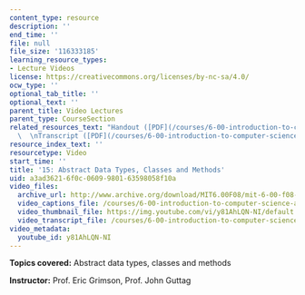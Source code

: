 ```yaml
---
content_type: resource
description: ''
end_time: ''
file: null
file_size: '116333185'
learning_resource_types:
- Lecture Videos
license: https://creativecommons.org/licenses/by-nc-sa/4.0/
ocw_type: ''
optional_tab_title: ''
optional_text: ''
parent_title: Video Lectures
parent_type: CourseSection
related_resources_text: "Handout ([PDF](/courses/6-00-introduction-to-computer-science-and-programming-fall-2008/resources/lec15-1))\
  \  \nTranscript ([PDF](/courses/6-00-introduction-to-computer-science-and-programming-fall-2008/resources/6-00f08-l15))"
resource_index_text: ''
resourcetype: Video
start_time: ''
title: '15: Abstract Data Types, Classes and Methods'
uid: a3ad3621-6f0c-0609-9801-63598058f10a
video_files:
  archive_url: http://www.archive.org/download/MIT6.00F08/mit-6-00-f08-lec15_300k.mp4
  video_captions_file: /courses/6-00-introduction-to-computer-science-and-programming-fall-2008/39fed2fdaf7258c48b05aaf70d29bbfb_y81AhLQN-NI.vtt
  video_thumbnail_file: https://img.youtube.com/vi/y81AhLQN-NI/default.jpg
  video_transcript_file: /courses/6-00-introduction-to-computer-science-and-programming-fall-2008/28d1d99b2959945e9bf677aa824a33d1_y81AhLQN-NI.pdf
video_metadata:
  youtube_id: y81AhLQN-NI
---
```


**Topics covered:** Abstract data types, classes and methods

**Instructor:** Prof. Eric Grimson, Prof. John Guttag

